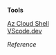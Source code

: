 __Tools__

<a href='https://shell.azure.com/powershell' target='_blank'>Az Cloud Shell</a>
<br />
<a href='https://vscode.dev/' target='_blank'>VScode.dev</a>

*Reference*
